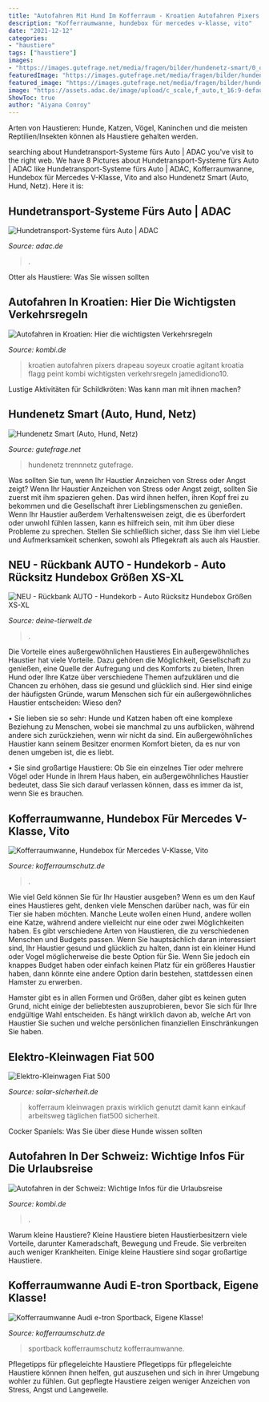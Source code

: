 ```yaml
---
title: "Autofahren Mit Hund Im Kofferraum - Kroatien Autofahren Pixers Drapeau Soyeux Croatie Agitant Kroatia Flagg Peint Kombi Wichtigsten Verkehrsregeln Jamedidiono10"
description: "Kofferraumwanne, hundebox für mercedes v-klasse, vito"
date: "2021-12-12"
categories:
- "haustiere"
tags: ["haustiere"]
images:
- "https://images.gutefrage.net/media/fragen/bilder/hundenetz-smart/0_original.jpg?v=1369479935000"
featuredImage: "https://images.gutefrage.net/media/fragen/bilder/hundenetz-smart/0_original.jpg?v=1369479935000"
featured_image: "https://images.gutefrage.net/media/fragen/bilder/hundenetz-smart/0_original.jpg?v=1369479935000"
image: "https://assets.adac.de/image/upload/c_scale,f_auto,t_16:9-default,w_2088/v1/ADAC-eV/KOR/Bilder/Fotograf/tiersicherung-hund-ungesichert-beifahrersitz-2007_r5aotl"
ShowToc: true
author: "Aiyana Conroy"
---
```



Arten von Haustieren: Hunde, Katzen, Vögel, Kaninchen und die meisten Reptilien/Insekten können als Haustiere gehalten werden.

	

		
searching about Hundetransport-Systeme fürs Auto | ADAC you've visit to the right web. We have 8 Pictures about Hundetransport-Systeme fürs Auto | ADAC like Hundetransport-Systeme fürs Auto | ADAC, Kofferraumwanne, Hundebox für Mercedes V-Klasse, Vito and also Hundenetz Smart (Auto, Hund, Netz). Here it is:
		
    
## Hundetransport-Systeme Fürs Auto | ADAC

<img loading=lazy src="https://assets.adac.de/image/upload/c_scale,f_auto,t_16:9-default,w_2088/v1/ADAC-eV/KOR/Bilder/Fotograf/tiersicherung-hund-ungesichert-beifahrersitz-2007_r5aotl" onerror="this.onerror=null;this.src='https://tse3.mm.bing.net/th?id=OIP.3ftS-gfT51n0SgmLRs74rwHaEK&amp;pid=15.1';" alt="Hundetransport-Systeme fürs Auto | ADAC">

_Source: adac.de_

>. 

	

Otter als Haustiere: Was Sie wissen sollten

    
## Autofahren In Kroatien: Hier Die Wichtigsten Verkehrsregeln

<img loading=lazy src="https://www.kombi.de/wp-content/uploads/2012/11/Autofahren-Kroatien-post-thumb.jpg" onerror="this.onerror=null;this.src='https://tse2.mm.bing.net/th?id=OIP.lFwA7I09MKLfndLxPWYpZQHaE8&amp;pid=15.1';" alt="Autofahren in Kroatien: Hier die wichtigsten Verkehrsregeln">

_Source: kombi.de_

>kroatien autofahren pixers drapeau soyeux croatie agitant kroatia flagg peint kombi wichtigsten verkehrsregeln jamedidiono10. 

	

Lustige Aktivitäten für Schildkröten: Was kann man mit ihnen machen?

    
## Hundenetz Smart (Auto, Hund, Netz)

<img loading=lazy src="https://images.gutefrage.net/media/fragen/bilder/hundenetz-smart/0_original.jpg?v=1369479935000" onerror="this.onerror=null;this.src='https://tse3.mm.bing.net/th?id=OIP.aNQ-9lMxX6wVTH8YGUmtFQHaHa&amp;pid=15.1';" alt="Hundenetz Smart (Auto, Hund, Netz)">

_Source: gutefrage.net_

>hundenetz trennnetz gutefrage. 

	

Was sollten Sie tun, wenn Ihr Haustier Anzeichen von Stress oder Angst zeigt?
Wenn Ihr Haustier Anzeichen von Stress oder Angst zeigt, sollten Sie zuerst mit ihm spazieren gehen. Das wird ihnen helfen, ihren Kopf frei zu bekommen und die Gesellschaft ihrer Lieblingsmenschen zu genießen. Wenn Ihr Haustier außerdem Verhaltensweisen zeigt, die es überfordert oder unwohl fühlen lassen, kann es hilfreich sein, mit ihm über diese Probleme zu sprechen. Stellen Sie schließlich sicher, dass Sie ihm viel Liebe und Aufmerksamkeit schenken, sowohl als Pflegekraft als auch als Haustier.

    
## NEU - Rückbank AUTO - Hundekorb - Auto Rücksitz Hundebox Größen XS-XL

<img loading=lazy src="https://www.deine-tierwelt.de/fotos/123643248_xl.jpg" onerror="this.onerror=null;this.src='https://tse4.mm.bing.net/th?id=OIP.r6-s_ENbzrVxg8V8fExV1QHaFq&amp;pid=15.1';" alt="NEU - Rückbank AUTO - Hundekorb - Auto Rücksitz Hundebox Größen XS-XL">

_Source: deine-tierwelt.de_

>. 

	

Die Vorteile eines außergewöhnlichen Haustieres
Ein außergewöhnliches Haustier hat viele Vorteile. Dazu gehören die Möglichkeit, Gesellschaft zu genießen, eine Quelle der Aufregung und des Komforts zu bieten, Ihren Hund oder Ihre Katze über verschiedene Themen aufzuklären und die Chancen zu erhöhen, dass sie gesund und glücklich sind. Hier sind einige der häufigsten Gründe, warum Menschen sich für ein außergewöhnliches Haustier entscheiden:
Wieso den?

• Sie lieben sie so sehr: Hunde und Katzen haben oft eine komplexe Beziehung zu Menschen, wobei sie manchmal zu uns aufblicken, während andere sich zurückziehen, wenn wir nicht da sind. Ein außergewöhnliches Haustier kann seinem Besitzer enormen Komfort bieten, da es nur von denen umgeben ist, die es liebt.

• Sie sind großartige Haustiere: Ob Sie ein einzelnes Tier oder mehrere Vögel oder Hunde in Ihrem Haus haben, ein außergewöhnliches Haustier bedeutet, dass Sie sich darauf verlassen können, dass es immer da ist, wenn Sie es brauchen.

    
## Kofferraumwanne, Hundebox Für Mercedes V-Klasse, Vito

<img loading=lazy src="https://www.kofferraumschutz.de/images/product_images/popup_images/MB-VKL-L11-58-78-2.jpg" onerror="this.onerror=null;this.src='https://tse1.mm.bing.net/th?id=OIP.e1Urqdt_8V3HnW5zG8mYVQHaFj&amp;pid=15.1';" alt="Kofferraumwanne, Hundebox für Mercedes V-Klasse, Vito">

_Source: kofferraumschutz.de_

>. 

	

Wie viel Geld können Sie für Ihr Haustier ausgeben?
Wenn es um den Kauf eines Haustieres geht, denken viele Menschen darüber nach, was für ein Tier sie haben möchten. Manche Leute wollen einen Hund, andere wollen eine Katze, während andere vielleicht nur eine oder zwei Möglichkeiten haben.
Es gibt verschiedene Arten von Haustieren, die zu verschiedenen Menschen und Budgets passen. Wenn Sie hauptsächlich daran interessiert sind, Ihr Haustier gesund und glücklich zu halten, dann ist ein kleiner Hund oder Vogel möglicherweise die beste Option für Sie. Wenn Sie jedoch ein knappes Budget haben oder einfach keinen Platz für ein größeres Haustier haben, dann könnte eine andere Option darin bestehen, stattdessen einen Hamster zu erwerben.

Hamster gibt es in allen Formen und Größen, daher gibt es keinen guten Grund, nicht einige der beliebtesten auszuprobieren, bevor Sie sich für Ihre endgültige Wahl entscheiden. Es hängt wirklich davon ab, welche Art von Haustier Sie suchen und welche persönlichen finanziellen Einschränkungen Sie haben.

    
## Elektro-Kleinwagen Fiat 500

<img loading=lazy src="http://solar-sicherheit.de/2009-ecartec2/fiat500-2_print.jpg" onerror="this.onerror=null;this.src='https://tse3.mm.bing.net/th?id=OIP.sjmlBS2QMqkA6-MpTeecZwHaFj&amp;pid=15.1';" alt="Elektro-Kleinwagen Fiat 500">

_Source: solar-sicherheit.de_

>kofferraum kleinwagen praxis wirklich genutzt damit kann einkauf arbeitsweg täglichen fiat500 sicherheit. 

	

Cocker Spaniels: Was Sie über diese Hunde wissen sollten

    
## Autofahren In Der Schweiz: Wichtige Infos Für Die Urlaubsreise

<img loading=lazy src="http://www.kombi.de/wp-content/uploads/2012/06/Schweiz-Fahne-post-thumb.jpg" onerror="this.onerror=null;this.src='https://tse2.mm.bing.net/th?id=OIP.OXGJLOSXLyeSL2kkA1_tOAHaE8&amp;pid=15.1';" alt="Autofahren in der Schweiz: Wichtige Infos für die Urlaubsreise">

_Source: kombi.de_

>. 

	

Warum kleine Haustiere?
Kleine Haustiere bieten Haustierbesitzern viele Vorteile, darunter Kameradschaft, Bewegung und Freude. Sie verbreiten auch weniger Krankheiten. Einige kleine Haustiere sind sogar großartige Haustiere.

    
## Kofferraumwanne Audi E-tron Sportback, Eigene Klasse!

<img loading=lazy src="https://www.kofferraumschutz.de/images/product_images/original_images/Audi-e-tron-2VKL_1044_0.jpg" onerror="this.onerror=null;this.src='https://tse3.mm.bing.net/th?id=OIP.lGWXNzxHPAifQo2_1VfLPwHaE8&amp;pid=15.1';" alt="Kofferraumwanne Audi e-tron Sportback, Eigene Klasse!">

_Source: kofferraumschutz.de_

>sportback kofferraumschutz kofferraumwanne. 

	

Pflegetipps für pflegeleichte Haustiere
Pflegetipps für pflegeleichte Haustiere können ihnen helfen, gut auszusehen und sich in ihrer Umgebung wohler zu fühlen. Gut gepflegte Haustiere zeigen weniger Anzeichen von Stress, Angst und Langeweile.

